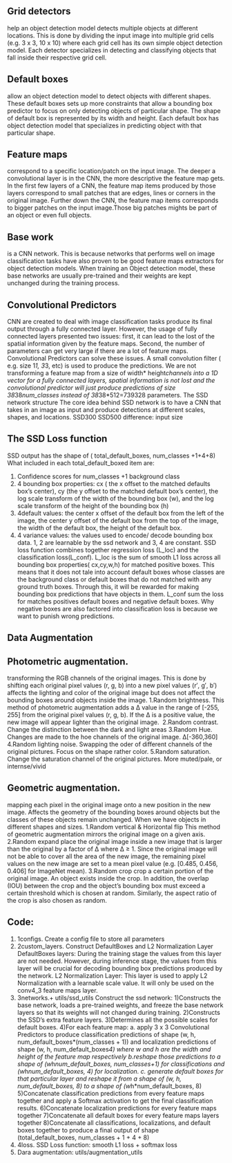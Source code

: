 ## Grid detectors
help an object detection model detects multiple objects at different locations. This is done by dividing the input image into multiple grid cells (e.g. 3 x 3, 10 x 10) where each grid cell has its own simple object detection model. Each detector specializes in detecting and classifying objects that fall inside their respective grid cell.
## Default boxes 
allow an object detection model to detect objects with different shapes. These default boxes sets up more constraints that allow a bounding box predictor to focus on only detecting objects of particular shape. The shape of default box is represented by its width and height. Each default box has object detection model that specializes in predicting object with that particular shape.
## Feature maps 
correspond to a specific location/patch on the input image. The deeper a convolutional layer is in the CNN, the more descriptive the feature map gets. In the first few layers of a CNN, the feature map items produced by those layers correspond to small patches that are edges, lines or corners in the original image. Further down the CNN, the feature map items corresponds to bigger patches on the input image.Those big patches mights be part of an object or even full objects.
## Base work 
is a CNN network. This is because networks that performs well on image classification tasks have also proven to be good feature maps extractors for object detection models. When training an Object detection model, these base networks are usually pre-trained and their weights are kept unchanged during the training process.
## Convolutional Predictors
CNN are created to deal with image classification tasks produce its final output through a fully connected layer. However, the usage of fully connected layers presented two issues: first, it can lead to the lost of the spatial information given by the feature maps. Second, the number of parameters can get very large if there are a lot of feature maps. Convolutional Predictors can solve these issues. A small convolution filter ( e.g. size 1*1, 3*3, etc) is used to produce the predictions. We are not transforming a feature map from a size of width* height*channels into a 1D vector for a fully connected layers, spatial information is not lost and the convolutional predictor will just produce predictions of size 38*38*num_classes instead of 38*38*512=739328 parameters.
The SSD network structure
The core idea behind SSD network is to have a CNN that takes in an image as input and produce detections at different scales, shapes, and locations.
SSD300 SSD500 difference: input size 
## The SSD Loss function
SSD output has the shape of ( total_default_boxes, num_classes +1+4+8)
What included in each total_default_boxed item are:
1. Confidence scores for num_classes +1 background class
2. 4 bounding box properties: cx ( the x offset to the matched defaults box’s center), cy (the y offset to the matched default box’s center), the log scale transform of the width of the bounding box (w),  and the log scale transform of the height of the bounding box (h)
3. 4default values: the center x offset of the default box from the left of the image, the center y offset of the default box from the top of the image, the width of the default box, the height of the default box.
4. 4 variance values: the values used to encode/ decode bounding box data.
1, 2 are learnable by the ssd network and 3, 4 are constant.
SSD loss function combines together regression loss (L_loc) and the classification loss(L_conf). L_loc is the sum of smooth L1 loss across all bounding box properties( cx,cy,w,h) for matched  positive boxes. This means that it does not tale into account default boxes whose classes are the background class or default boxes that do not matched with any ground truth boxes. Through this, it will be rewarded for making bounding box predictions that have objects in them. 
L_conf sum the loss for matches positives default boxes and negative default boxes. Why negative boxes are also factored into classification loss is because we want to punish wrong predictions.
## Data Augmentation
## Photometric augmentation.
transforming the RGB channels of the original images. This is done by shifting each original pixel values (r, g, b) into a new pixel values (r′, g′, b′) affects the lighting and color of the original image but does not affect the bounding boxes around objects inside the image.
1.Random brightness. This method of photometric augmentation adds a Δ value in the range of [-255, 255] from the original pixel values (r, g, b). If the Δ is a positive value, the new image will appear lighter than the original image. 
2.Random contrast. Change the distinction between the dark and light areas
3.Random Hue. Changes are made to the hoe channels of the original image. Δ[-360,360]
4.Random lighting noise. Swapping the oder of different channels of the original pictures. Focus on the shape rather color.
5.Random saturation. Change the saturation channel of the original pictures. More muted/pale, or internse/vivid
## Geometric augmentation. 
mapping each pixel in the original image onto a new position in the new image. Affects the geometry of the bounding boxes around objects but the classes of these objects remain unchanged. When we have objects in different shapes and sizes.
1.Random vertical & Horizontal flip This method of geometric augmentation mirrors the original image on a given axis. 
2.Random expand place the original image inside a new image that is larger than the original by a factor of Δ where Δ ≥ 1. Since the original image will not be able to cover all the area of the new image, the remaining pixel values on the new image are set to a mean pixel value (e.g. [0.485, 0.456, 0.406] for ImageNet mean).
3.Random crop crop a certain portion of the original image. An object exists inside the crop. In addition, the overlap (IOU) between the crop and the object’s bounding box must exceed a certain threshold which is chosen at random. Similarly, the aspect ratio of the crop is also chosen as random.
## Code:
1. 1configs. Create a config file to store all parameters
2. 2custom_layers. Construct DefaultBoxes and L2 Normalization Layer
DefaultBoxes layers: During the training stage the values from this layer are not needed. However, during inference stage, the values from this layer will be crucial for decoding bounding box predictions produced by the network.
L2 Normalization Layer: This layer is used to apply L2 Normalization with a learnable scale value. It will only be used on the conv4_3 feature maps layer. 
3. 3networks.+ utils/ssd_utils Construct the ssd network:
  1)Constructs the base network, loads a pre-trained weights, and freeze the base network layers so that its weights will not changed during training.
  2)Constructs the SSD’s extra feature layers.
  3)Determines all the possible scales for default boxes.
  4)For each feature map: 
	a. apply 3 x 3 Convolutional Predictors to produce classification predictions of shape (w, h, num_default_boxes*(num_classes + 1)) and localization predictions of shape (w, h, num_default_boxes*4) where w and h are the width and height of the feature map respectively
  b.reshape those predictions to a shape of (w*h*num_default_boxes, num_classes+1) for classifications and (w*h*num_default_boxes, 4) for localization. 
  c. generate default boxes for that particular layer and reshape it from a shape of (w, h, num_default_boxes, 8) to a shape of (w*h*num_default_boxes, 8)
  5)Concatenate classification predictions from every feature maps together and apply a Softmax activation to get the final classification results.
  6)Concatenate localization predictions for every feature maps together
  7)Concatenate all default boxes for every feature maps layers together
  8)Concatenate all classifications, localizations, and default boxes together to produce a final output of shape (total_default_boxes, num_classes + 1 + 4 + 8)
4. 4loss. SSD Loss function: smooth L1 loss + softmax loss
5. Dara augmentation: utils/augmentation_utils
